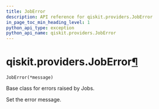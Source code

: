 ```yaml
---
title: JobError
description: API reference for qiskit.providers.JobError
in_page_toc_min_heading_level: 1
python_api_type: exception
python_api_name: qiskit.providers.JobError
---
```


# qiskit.providers.JobError[¶](#qiskit-providers-joberror "Permalink to this headline")

<span id="qiskit.providers.JobError" />

`JobError(*message)`

Base class for errors raised by Jobs.

Set the error message.

